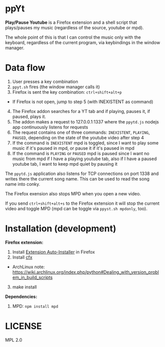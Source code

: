 ppYt
====
**Play/Pause Youtube** is a Firefox extension and a shell script that plays/pauses my music
(regardless of the source, youtube or mpd).

The whole point of this is that I can control the music only with the keyboard, regardless of the current program,
via keybindings in the window manager.


Data flow
=========
1. User presses a key combination
2. `ppyt.sh` fires (the window manager calls it)
3. Firefox is sent the key combination: `ctrl+shift+alt+p`
 * If Firefox is not open, jump to step 5 (with INEXISTENT as command)
4. The Firefox addon searches for a YT tab and if playing, pauses it, if paused, plays it.
5. The addon makes a request to 127.0.0.1:1337 where the `ppytd.js` nodejs app continuously listens for requests
6. The request contains one of three commands: `INEXISTENT`, `PLAYING`, `PAUSED`, depending on the
state of the youtube video after step 4
7. If the command is `INEXISTENT` mpd is toggled, since I want to play some music if it's paused in mpd,
or pause it if it's paused in mpd
8. If the command is `PLAYING` or `PAUSED` mpd is paused since I want no music from mpd
if I have a playing youtube tab, also if I have a paused youtube tab, I want to keep mpd quiet by pausing it

The `ppytd.js` application also listens for TCP connections on port 1338 and writes there the current song name.
This can be used to read the song name into conky.

The Firefox exension also stops MPD when you open a new video.

If you send `ctrl+shift+alt+s` to the Firefox extension it will stop the current video and toggle MPD (mpd can be toggle via `ppyst.sh mpdonly`, too).


Installation (development)
==========================

**Firefox extension:**

1. Install [Extension Auto-Installer](https://addons.mozilla.org/en-US/firefox/addon/autoinstaller/) in Firefox
2. Install [cfx](https://developer.mozilla.org/en-US/Add-ons/SDK/Tutorials/Installation)
 * ArchLinux note: https://wiki.archlinux.org/index.php/python#Dealing_with_version_problem_in_build_scripts
3. make install

**Dependencies:**

1. MPD: `npm install mpd`


LICENSE
=======
MPL 2.0
